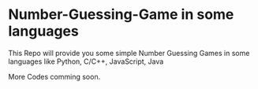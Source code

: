 # Number-Guessing-Game in some languages

This Repo will provide you some simple Number Guessing Games in some languages like Python, C/C++, JavaScript, Java

More Codes comming soon.
